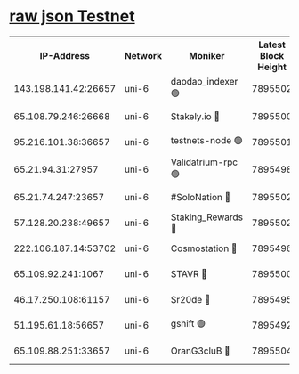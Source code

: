 [raw json Testnet](https://rpc-check.junot.stavr.tech/junot/rpc-junot-result.json)
=


<table><tr><th>IP-Address</th><th>Network</th><th>Moniker</th><th>Latest Block Height</th><th>Earliest Block Height</th><th>Catching Up</th><th>Tx Index</th><th>Voting Power</th><th>Scan Time</th></tr><tr><td>143.198.141.42:26657</td><td>uni-6</td><td>daodao_indexer 🟢</td><td>7895502</td><td>1</td><td>False</td><td>off</td><td>0</td><td>2024-02-11T15:48:39.712674902UTC</td></tr><tr><td>65.108.79.246:26668</td><td>uni-6</td><td>Stakely.io 🔴</td><td>7895500</td><td>1570872</td><td>False</td><td>on</td><td>1766821</td><td>2024-02-11T15:48:29.716030096UTC</td></tr><tr><td>95.216.101.38:36657</td><td>uni-6</td><td>testnets-node 🟢</td><td>7895501</td><td>1615130</td><td>False</td><td>on</td><td>0</td><td>2024-02-11T15:48:32.239553516UTC</td></tr><tr><td>65.21.94.31:27957</td><td>uni-6</td><td>Validatrium-rpc 🟢</td><td>7895498</td><td>2943363</td><td>False</td><td>on</td><td>0</td><td>2024-02-11T15:48:24.877211059UTC</td></tr><tr><td>65.21.74.247:23657</td><td>uni-6</td><td>#SoloNation 🔴</td><td>7895502</td><td>5208001</td><td>False</td><td>on</td><td>112</td><td>2024-02-11T15:48:38.749001858UTC</td></tr><tr><td>57.128.20.238:49657</td><td>uni-6</td><td>Staking_Rewards 🔴</td><td>7895502</td><td>6514618</td><td>False</td><td>on</td><td>1008</td><td>2024-02-11T15:48:39.999975907UTC</td></tr><tr><td>222.106.187.14:53702</td><td>uni-6</td><td>Cosmostation 🔴</td><td>7895496</td><td>7473037</td><td>False</td><td>on</td><td>109003</td><td>2024-02-11T15:48:22.430556316UTC</td></tr><tr><td>65.109.92.241:1067</td><td>uni-6</td><td>STAVR 🔴</td><td>7895500</td><td>7502372</td><td>False</td><td>on</td><td>6054</td><td>2024-02-11T15:48:29.317477885UTC</td></tr><tr><td>46.17.250.108:61157</td><td>uni-6</td><td>Sr20de 🔴</td><td>7895495</td><td>7533733</td><td>False</td><td>on</td><td>37</td><td>2024-02-11T15:48:16.875574965UTC</td></tr><tr><td>51.195.61.18:56657</td><td>uni-6</td><td>gshift 🟢</td><td>7895492</td><td>7691417</td><td>False</td><td>on</td><td>0</td><td>2024-02-11T15:48:10.151744368UTC</td></tr><tr><td>65.109.88.251:33657</td><td>uni-6</td><td>OranG3cluB 🔴</td><td>7895504</td><td>7784738</td><td>False</td><td>on</td><td>11</td><td>2024-02-11T15:48:44.458221293UTC</td></tr></table>